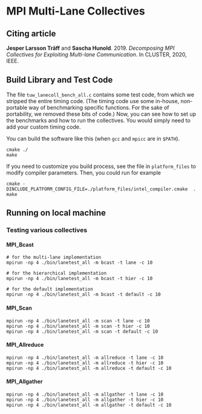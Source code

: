 
# MPI Multi-Lane Collectives

## Citing article

**Jesper Larsson Träff** and **Sascha Hunold**. 2019. *Decomposing MPI Collectives for Exploiting Multi-lane Communication*. In CLUSTER, 2020, IEEE.

## Build Library and Test Code

The file `tuw_lanecoll_bench_all.c` contains some test code, from which we stripped the entire timing code.
(The timing code use some in-house, non-portable way of benchmarking specific functions. For the sake of portability, we removed these bits of code.)
Now, you can see how to set up the benchmarks and how to run the collectives. You would simply need to add your custom timing code.

You can build the software like this (when `gcc` and `mpicc` are in `$PATH`). 
```
cmake ./
make
```

If you need to customize you build process, see the file in `platform_files`
to modify compiler parameters. Then, you could run for example
```
cmake -DINCLUDE_PLATFORM_CONFIG_FILE=./platform_files/intel_compiler.cmake  .
make
```

## Running on local machine

### Testing various collectives

#### MPI_Bcast

```
# for the multi-lane implementation
mpirun -np 4 ./bin/lanetest_all -m bcast -t lane -c 10 

# for the hierarchical implementation
mpirun -np 4 ./bin/lanetest_all -m bcast -t hier -c 10

# for the default implementation
mpirun -np 4 ./bin/lanetest_all -m bcast -t default -c 10
```

#### MPI_Scan

```
mpirun -np 4 ./bin/lanetest_all -m scan -t lane -c 10 
mpirun -np 4 ./bin/lanetest_all -m scan -t hier -c 10 
mpirun -np 4 ./bin/lanetest_all -m scan -t default -c 10 
```

#### MPI_Allreduce

```
mpirun -np 4 ./bin/lanetest_all -m allreduce -t lane -c 10 
mpirun -np 4 ./bin/lanetest_all -m allreduce -t hier -c 10 
mpirun -np 4 ./bin/lanetest_all -m allreduce -t default -c 10 
```

#### MPI_Allgather

```
mpirun -np 4 ./bin/lanetest_all -m allgather -t lane -c 10 
mpirun -np 4 ./bin/lanetest_all -m allgather -t hier -c 10 
mpirun -np 4 ./bin/lanetest_all -m allgather -t default -c 10 
```
